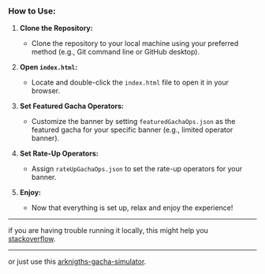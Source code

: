 ### How to Use:
1. **Clone the Repository:**
   - Clone the repository to your local machine using your preferred method (e.g., Git command line or GitHub desktop).

2. **Open `index.html`:**
   - Locate and double-click the `index.html` file to open it in your browser.

3. **Set Featured Gacha Operators:**
   - Customize the banner by setting `featuredGachaOps.json` as the featured gacha for your specific banner (e.g., limited operator banner).

4. **Set Rate-Up Operators:**
   - Assign `rateUpGachaOps.json` to set the rate-up operators for your banner.

5. **Enjoy:**
   - Now that everything is set up, relax and enjoy the experience!


---

if you are having trouble running it locally, this might help you [stackoverflow](https://stackoverflow.com/questions/20748630/load-local-javascript-file-in-chrome-for-testing#:~:text=For%20security%20reasons%2C%20modern%20browsers%20won%27t%20load%20resource,files%20is%20to%20run%20a%20local%20web%20server).

---

or just use this [arknigths-gacha-simulator](https://biji-seed.github.io/arknigths-gacha-simulator/).
